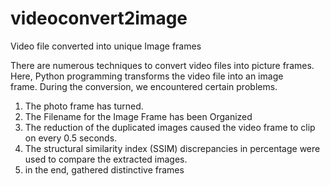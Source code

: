 # videoconvert2image
Video file converted into unique Image frames

There are numerous techniques to convert video files into picture frames. Here, Python programming transforms the video file into an image frame. During the conversion, we encountered certain problems.
1. The photo frame has turned.
2. The Filename for the Image Frame has been Organized
3. The reduction of the duplicated images caused the video frame to clip on every 0.5 seconds.
4. The structural similarity index (SSIM) discrepancies in percentage were used to compare the extracted images.
5. in the end, gathered distinctive frames
